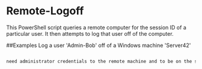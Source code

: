 # Remote-Logoff

This PowerShell script queries a remote computer for the session ID of a particular user.
It then attempts to log that user off of the computer.

##Examples 
Log a user 'Admin-Bob' off of a Windows machine 'Server42'
```.\remote-logoff.ps1 -ComputerName "Server42" -UserName "Admin-Bob"

need administrator credentials to the remote machine and to be on the same domain (if applicable)
